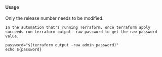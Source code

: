 #### Usage
Only the release number needs to be modified.

```
In the automation that's running Terraform, once terraform apply succeeds run terraform output -raw password to get the raw password value. 

password="$(terraform output -raw admin_password)"
echo ${password}